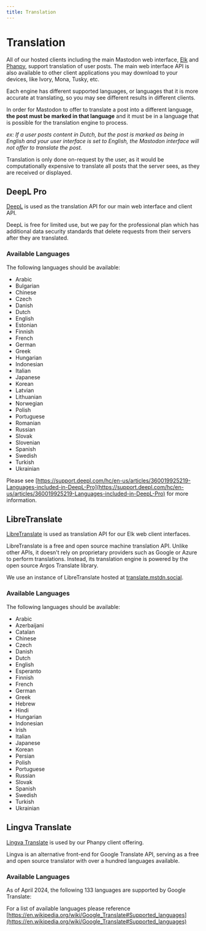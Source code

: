```yaml
---
title: Translation
---
```


# Translation

All of our hosted clients including the main Mastodon web interface, [Elk](/clients/elk) and [Phanpy](/clients/phanpy), support translation of user posts.
The main web interface API is also available to other client applications you may download to your devices, like Ivory, Mona, Tusky, etc.

Each engine has different supported languages, or languages that it is more accurate at translating, so you may see different results in different clients.

In order for Mastodon to offer to translate a post into a different language, **the post must be marked in that language** and it must be in a language that is possible for the translation engine to process.

_ex: If a user posts content in Dutch, but the post is marked as being in English and your user interface is set to English, the Mastodon interface will not offer to translate the post._

Translation is only done on-request by the user, as it would be computationally expensive to translate all posts that the server sees, as they are received or displayed.

## DeepL Pro

[DeepL](https://www.deepl.com/whydeepl) is used as the translation API for our main web interface and client API.

DeepL is free for limited use, but we pay for the professional plan which has additional data security standards that delete requests from their servers after they are translated.

### Available Languages

The following languages should be available:

- Arabic
- Bulgarian
- Chinese
- Czech
- Danish
- Dutch
- English
- Estonian
- Finnish
- French
- German
- Greek
- Hungarian
- Indonesian
- Italian
- Japanese
- Korean
- Latvian
- Lithuanian
- Norwegian
- Polish
- Portuguese
- Romanian
- Russian
- Slovak
- Slovenian
- Spanish
- Swedish
- Turkish
- Ukrainian

Please see [https://support.deepl.com/hc/en-us/articles/360019925219-Languages-included-in-DeepL-Pro](https://support.deepl.com/hc/en-us/articles/360019925219-Languages-included-in-DeepL-Pro) for more information.

## LibreTranslate

[LibreTranslate](https://github.com/LibreTranslate/LibreTranslate) is used as translation API for our Elk web client interfaces.

LibreTranslate is a free and open source machine translation API.
Unlike other APIs, it doesn't rely on proprietary providers such as Google or Azure to perform translations.
Instead, its translation engine is powered by the open source Argos Translate library.

We use an instance of LibreTranslate hosted at [translate.mstdn.social](https://translate.mstdn.social).

### Available Languages

The following languages should be available:

* Arabic
* Azerbaijani
* Catalan
* Chinese
* Czech
* Danish
* Dutch
* English
* Esperanto
* Finnish
* French
* German
* Greek
* Hebrew
* Hindi
* Hungarian
* Indonesian
* Irish
* Italian
* Japanese
* Korean
* Persian
* Polish
* Portuguese
* Russian
* Slovak
* Spanish
* Swedish
* Turkish
* Ukrainian

## Lingva Translate

[Lingva Translate](https://github.com/thedaviddelta/lingva-translate) is used by our Phanpy client offering.

Lingva is an alternative front-end for Google Translate API, serving as a free and open source translator with over a hundred languages available.

### Available Languages

As of April 2024, the following 133 languages are supported by Google Translate:

For a list of available languages please reference [https://en.wikipedia.org/wiki/Google_Translate#Supported_languages](https://en.wikipedia.org/wiki/Google_Translate#Supported_languages)